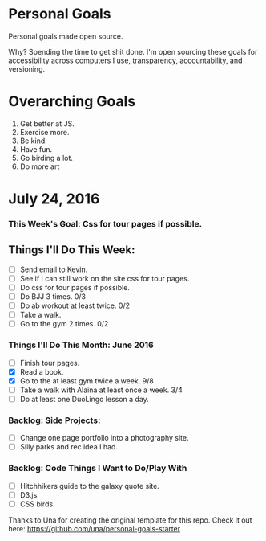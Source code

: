 Personal Goals
==============

Personal goals made open source.

Why? Spending the time to get shit done. I'm open sourcing these goals for accessibility across computers I use, transparency, accountability, and versioning.

# Overarching Goals

1. Get better at JS.
2. Exercise more.
3. Be kind.
4. Have fun.
5. Go birding a lot.
6. Do more art

# July 24, 2016

### This Week's Goal: Css for tour pages if possible. 

## Things I'll Do This Week:

- [ ] Send email to Kevin.
- [ ] See if I can still work on the site css for tour pages.
- [ ] Do css for tour pages if possible.
- [ ] Do BJJ 3 times. 0/3
- [ ] Do ab workout at least twice. 0/2
- [ ] Take a walk.
- [ ] Go to the gym 2 times. 0/2

### Things I'll Do This Month: June 2016

- [ ] Finish tour pages.
- [x] Read a book.
- [x] Go to the at least gym twice a week. 9/8
- [ ] Take a walk with Alaina at least once a week. 3/4
- [ ] Do at least one DuoLingo lesson a day.

### Backlog: Side Projects:

- [ ] Change one page portfolio into a photography site.
- [ ] Silly parks and rec idea I had.

### Backlog: Code Things I Want to Do/Play With

- [ ] Hitchhikers guide to the galaxy quote site.
- [ ] D3.js.
- [ ] CSS birds.

Thanks to Una for creating the original template for this repo. Check it out here: https://github.com/una/personal-goals-starter
